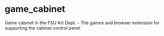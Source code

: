 # game_cabinet
Game cabinet in the FSU Art Dept. - The games and browser extension for supporting the cabinet control panel 
